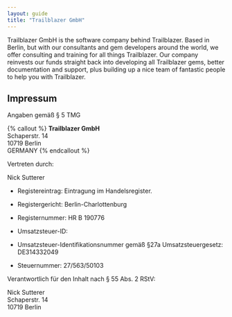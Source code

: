 ```yaml
---
layout: guide
title: "Trailblazer GmbH"
---
```


Trailblazer GmbH is the software company behind Trailblazer. Based in Berlin, but with our consultants and gem developers around the world, we offer consulting and training for all things Trailblazer. Our company reinvests our funds straight back into developing all Trailblazer gems, better documentation and support, plus building up a nice team of fantastic people to help you with Trailblazer.

## Impressum

Angaben gemäß § 5 TMG

{% callout %}
**Trailblazer GmbH**<br>
Schaperstr. 14<br>
10719 Berlin<br>
GERMANY
{% endcallout %}

Vertreten durch:

Nick Sutterer

* Registereintrag: Eintragung im Handelsregister.
* Registergericht: Berlin-Charlottenburg
* Registernummer: HR B 190776

* Umsatzsteuer-ID:
* Umsatzsteuer-Identifikationsnummer gemäß §27a Umsatzsteuergesetz: DE314332049

* Steuernummer: 27/563/50103

Verantwortlich für den Inhalt nach § 55 Abs. 2 RStV:

Nick Sutterer<br>
Schaperstr. 14<br>
10719 Berlin
